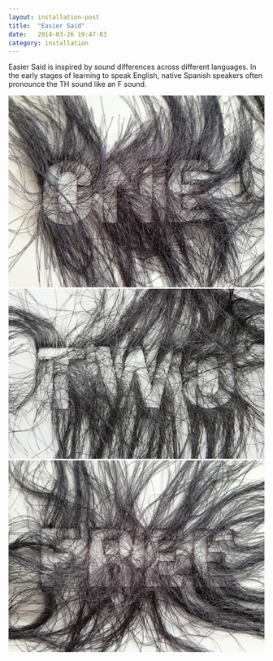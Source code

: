 ```yaml
---
layout: installation-post
title:  "Easier Said"
date:   2014-03-26 19:47:03
category: installation
---
```

<div class="page-content inset">
<div class="row">
	<div class="row">
            <div class="col-md-9">
                <p class="lead">Easier Said is inspired by sound differences across different languages. In the early stages of learning to speak English, native Spanish speakers often pronounce the TH sound like an F sound.</p>
            </div>
        </div>
    <div class="col-md-12">
		<img class="img-responsive-pad" src="/imgs/easier1.jpg">
	</div>
	<div class="col-md-12">
		<img class="img-responsive-pad" src="/imgs/easier2.jpg">
	</div>
	<div class="col-md-12">
		<img class="img-responsive-pad" src="/imgs/easier3.jpg">
	</div>

</div>
</div>
